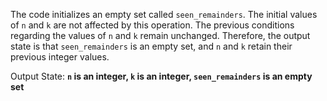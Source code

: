 The code initializes an empty set called `seen_remainders`. The initial values of `n` and `k` are not affected by this operation. The previous conditions regarding the values of `n` and `k` remain unchanged. Therefore, the output state is that `seen_remainders` is an empty set, and `n` and `k` retain their previous integer values.

Output State: **`n` is an integer, `k` is an integer, `seen_remainders` is an empty set**
